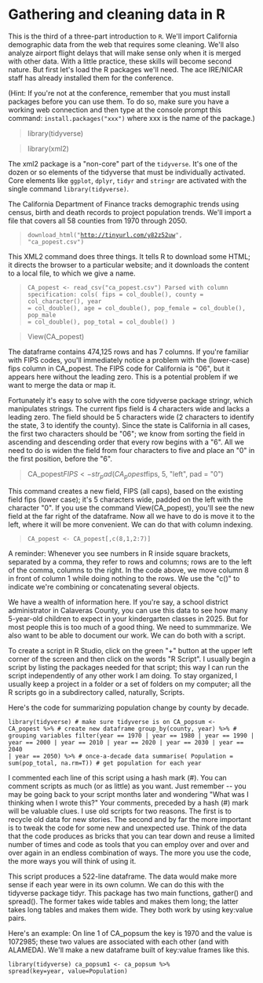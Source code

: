 # Gathering and cleaning data in R

This is the third of a three-part introduction to <code>R</code>. We'll import California demographic data from the web that requires some cleaning. We'll also analyze airport flight delays that will make sense only when it is merged with other data. With a little practice, these skills will become second nature. But first let's load the R packages we'll need. The ace IRE/NICAR staff has already installed them for the conference.

(Hint: If you're not at the conference, remember that you must install packages before you can use them. To do so, make sure you have a working web connection and then type at the console prompt this command: <code>install.packages("xxx")</code> where xxx is the name of the package.)

> library(tidyverse)

> library(xml2)

The xml2 package is a "non-core" part of the <code>tidyverse</code>. It's one of the dozen or so elements of the tidyverse that must be individually activated. Core elements like <code>ggplot</code>, <code>dplyr</code>, <code>tidyr</code> and <code>stringr</code> are activated with the single command <code>library(tidyverse)</code>.

The California Department of Finance tracks demographic trends using census, birth and death records to project population trends. We'll import a file that covers all 58 counties from 1970 through 2050.

> <code>download_html("http://tinyurl.com/y82z52uw", "ca_popest.csv")</code>

This XML2 command does three things. It tells R to download some HTML; it directs the browser to a particular website; and it downloads the content to a local file, to which we give a name. 

> <code>CA_popest <- read_csv("ca_popest.csv")
Parsed with column specification:
cols(
  fips = col_double(),
  county = col_character(),
  year = col_double(),
  age = col_double(),
  pop_female = col_double(),
  pop_male = col_double(),
  pop_total = col_double()
)</code>
  
> View(CA_popest) 

The dataframe contains 474,125 rows and has 7 columns. If you're familiar with FIPS codes, you'll immediately notice a problem with the (lower-case) fips column in CA_popest. The FIPS code for California is "06", but it appears here without the leading zero. This is a potential problem if we want to merge the data or map it. 

Fortunately it's easy to solve with the core tidyverse package stringr, which manipulates strings. The current fips field is 4 characters wide and lacks a leading zero. The field should be 5 characters wide (2 characters to identify the state, 3 to identify the county). Since the state is California in all cases, the first two characters should be "06"; we know from sorting the field in ascending and descending order that every row begins with a "6". All we need to do is widen the field from four characters to five and place an "0" in the first position, before the "6". 

> CA_popest$FIPS <- str_pad(CA_popest$fips, 5, "left", pad = "0")

This command creates a new field, FIPS (all caps), based on the existing field fips (lower case); it's 5 characters wide, padded on the left with the character "0". If you use the command View(CA_popest), you'll see the new field at the far right of the dataframe. Now all we have to do is move it to the left, where it will be more convenient. We can do that with column indexing.

> <code>CA_popest <- CA_popest[,c(8,1,2:7)]</code>

A reminder: Whenever you see numbers in R inside square brackets, separated by a comma, they refer to rows and columns; rows are to the left of the comma, columns to the right. In the code above, we move column 8 in front of column 1 while doing nothing to the rows. We use the "c()" to indicate we're combining or concatenating several objects.

We have a wealth of information here. If you're say, a school district administrator in Calaveras County, you can use this data to see how many 5-year-old children to expect in your kindergarten classes in 2025. But for most people this is too much of a good thing. We need to summmarize. We also want to be able to document our work. We can do both with a script.

To create a script in R Studio, click on the green "+" button at the upper left corner of the screen and then click on the words "R Script". I usually begin a script by listing the packages needed for that script; this way I can run the script independently of any other work I am doing. To stay organized, I usually keep a project in a folder or a set of folders on my computer; all the R scripts go in a subdirectory called, naturally, Scripts. 

Here's the code for summarizing population change by county by decade. 

<code>library(tidyverse)              # make sure tidyverse is on
CA_popsum <- CA_popest %>%      # create new dataframe
  group_by(county, year) %>%    # grouping variables
  filter(year == 1970 | year == 1980 | year == 1990 | year == 2000 | 
           year == 2010 | year == 2020 | year == 2030 | year == 2040 | 
           year == 2050) %>%    # once-a-decade data
  summarise(
  Population = sum(pop_total, na.rm=T)) # get population for each year</code>
    
I commented each line of this script using a hash mark (#). You can comment scripts as much (or as little) as you want. Just remember -- you may be going back to your script months later and wondering "What was I thinking when I wrote this?" Your comments, preceded by a hash (#) mark will be valuable clues. I use old scripts for two reasons. The first is to recycle old data for new stories. The second and by far the more important is to tweak the code for some new and unexpected use. Think of the data that the code produces as bricks that you can tear down and reuse a limited number of times and code as tools that you can employ over and over and over again in an endless combination of ways. The more you use the code, the more ways you will think of using it.

This script produces a 522-line dataframe. The data would make more sense if each year were in its own column. We can do this with the tidyverse package tidyr. This package has two main functions, gather() and spread(). The former takes wide tables and makes them long; the latter takes long tables and makes them wide. They both work by using key:value pairs. 

Here's an example: On line 1 of CA_popsum the key is 1970 and the value is 1072985; these two values are associated with each other (and with ALAMEDA). We'll make a new dataframe built of key:value frames like this.

<code>library(tidyverse)
ca_popsum1 <- ca_popsum %>% 
  spread(key=year, value=Population)</code>
  
